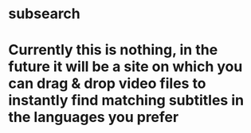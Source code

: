 # subsearch
# Currently this is nothing, in the future it will be a site on which you can drag & drop video files to instantly find matching subtitles in the languages you prefer